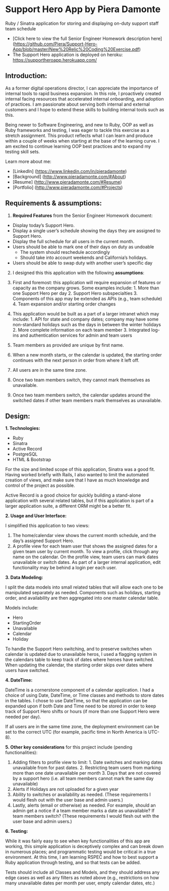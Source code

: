 # Support Hero App by Piera Damonte
Ruby / Sinatra application for storing and displaying on-duty support staff team schedule
* [Click here to view the full Senior Engineer Homework description here] (https://github.com/Piera/Support-Hero-App/blob/master/New%20Relic%20Coding%20Exercise.pdf)
* The Support Hero application is deployed on heroku: https://supportheroapp.herokuapp.com/

## Introduction:

As a former digital operations director, I can appreciate the importance of internal tools to rapid business expansion. In this role, I proactively created internal facing resources that accelerated internal onboarding, and adoption of practices. I am passionate about serving both internal and external customers and I hope to extend these skills to building internal tools such as this.

Being newer to Software Engineering, and new to Ruby, OOP as well as Ruby frameworks and testing, I was eager to tackle this exercise as a stretch assignment. This product reflects what I can learn and produce within a couple of weeks when starting at the base of the learning curve. I am excited to continue learning OOP best practices and to expand my testing skill sets.

Learn more about me:
* [LinkedIn] (https://www.linkedin.com/in/pieradamonte)
* [Background] (http://www.pieradamonte.com/#About)
* [Resume] (http://www.pieradamonte.com/#Resume)
* [Portfolio] (http://www.pieradamonte.com/#Projects)
 
## Requirements & assumptions:

1. **Required Features** from the Senior Engineer Homework document:
  * Display today’s Support Hero.
  * Display a single user’s schedule showing the days they are assigned to Support
Hero.
  * Display the full schedule for all users in the current month.
  * Users should be able to mark one of their days on duty as undoable
    * The system should reschedule accordingly
    * Should take into account weekends and California’s holidays.
  * Users should be able to swap duty with another user’s specific day

2. I designed this this application with the following **assumptions**:

  1. First and foremost: this application will require expansion of features or capacity as the company grows.  Some examples include:
    1. More than one Support Hero per day
    2. Support Hero subspecialties
    3. Components of this app may be extended as APIs (e.g., team schedule)
    4. Team expansion and/or starting order changes
  2. This application would be built as a part of a larger intranet which may include:
    1. API for state and company dates; company may have some non-standard holidays such as the days in between the winter holidays
    2. More complete information on each team member
    3. Integrated log-ins and authentication services for admin and team users
  3. Team members as provided are unique by first name.
  4. When a new month starts, or the calendar is updated, the starting order continues with the next person in order from where it left off.
  5. All users are in the same time zone.
  6. Once two team members switch, they cannot mark themselves as unavailable.
  7. Once two team members switch, the calendar updates around the switched dates if other team members mark themselves as unavailable.

## Design:

**1. Technologies:**

  * Ruby
  * Sinatra
  * Active Record
  * PostgreSQL
  * HTML & Bootstrap
  
  For the size and limited scope of this application, Sinatra was a good fit.  Having worked briefly with Rails, I also wanted to limit the automated creation of views, and make sure that I have as much knowledge and control of the project as possible. 

  Active Record is a good choice for quickly building a stand-alone application with several related tables, but if this application is part of a larger application suite, a different ORM might be a better fit.

**2. Usage and User Interface:**

  I simplified this application to two views:
  
  1. The home/calendar view shows the current month schedule, and the day’s assigned Support Hero.
  2. A profile view for each team user that shows the assigned dates for a given team user by current month. To view a profile, click through any name on the calendar.
  On the profile view, team users can mark dates unavailable or switch dates.  As part of a larger internal application, edit functionality may be behind a login per each user.


**3. Data Modeling:**

  I split the data models into small related tables that will allow each one to be manipulated separately as needed.  Components such as holidays, starting order, and availability are then aggregated into one master calendar table.

Models include:
  * Hero
  * StartingOrder
  * Unavailable
  * Calendar
  * Holiday

To handle the Support Hero switching, and to preserve switches when calendar is updated due to unavailable heros, I used a flagging system in the calendars table to keep track of dates where heroes have switched.  When updating the calendar, the starting order skips over dates where users have switched.

**4. DateTime:**

  DateTime is a cornerstone component of a calendar application. I had a choice of using Date, DateTime, or Time classes and methods to store dates in the tables.  I chose to use DateTime, so that the application can be expanded upon if both Date and Time need to be stored in order to keep track of Support Hero shifts or hours (if more than one Support Hero were needed per day).

  If all users are in the same time zone, the deployment environment can be set to the correct UTC (for example, pacific time in North America is UTC-8). 
  
**5. Other key considerations** for this project include (pending functionalities):

  1. Adding filters to profile view to limit:
    1. Date switches and marking dates unavailable from for past dates.
    2. Restricting team users from marking more than one date unavailable per month
    3. Days that are not covered by a support hero (i.e. all team members cannot mark the same day unavailable)
  2. Alerts if Holidays are not uploaded for a given year
  3. Ability to switches or availability as needed. (These requirements I would flesh out with the user base and admin users.) 
  4. Lastly, alerts (email or otherwise) as needed.  For example, should an admin get a notice if a team member marks a date as unavailable?  If team members switch?  (These requirements I would flesh out with the user base and admin users.) 

**6. Testing:**

  While it was fairly easy to see when key functionalities of this app are working, this simple application is deceptively complex and can break down in numerous places; and programmatic testing would be critical in a true environment.  At this time, I am learning RSPEC and how to best support a Ruby application through testing, and so that tests can be added.

  Tests should include all Classes and Models, and they should address any edge cases as well as any filters as noted above (e.g., restrictions on how many unavailable dates per month per user, empty calendar dates, etc.)
